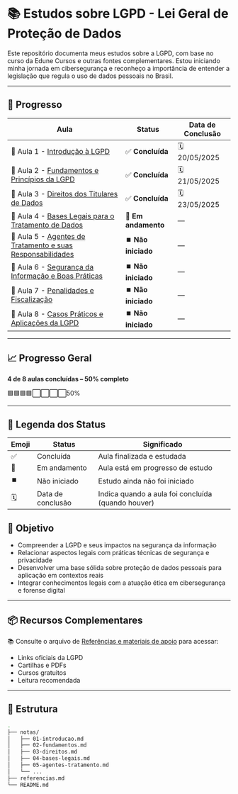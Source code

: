 # 📚 Estudos sobre LGPD - Lei Geral de Proteção de Dados

Este repositório documenta meus estudos sobre a LGPD, com base no curso da Edune Cursos e outras fontes complementares. Estou iniciando minha jornada em cibersegurança e reconheço a importância de entender a legislação que regula o uso de dados pessoais no Brasil.

---

## 📅 Progresso


| Aula | Status | Data de Conclusão |
|------|--------|-------------------|
| 📘 Aula 1 - [Introdução à LGPD](./notas/01-introducao.md) | ✅ **Concluída** | 🗓️ 20/05/2025 |
| 📘 Aula 2 - [Fundamentos e Princípios da LGPD](./notas/02-fundamentos.md)| ✅ **Concluída** | 🗓️ 21/05/2025 |
| 📘 Aula 3 - [Direitos dos Titulares de Dados](./notas/03-direitos.md) | ✅ **Concluída** | 🗓️ 23/05/2025 |
| 📘 Aula 4 - [Bases Legais para o Tratamento de Dados](./notas/04-bases-legais.md) | 🔄 **Em andamento** | — |
| 📘 Aula 5 - [Agentes de Tratamento e suas Responsabilidades](./notas/05-agentes.md) | ⏹️ **Não iniciado** | — |
| 📘 Aula 6 - [Segurança da Informação e Boas Práticas](./notas/06-seguranca.md) | ⏹️ **Não iniciado** | — |
| 📘 Aula 7 - [Penalidades e Fiscalização](./notas/07-penalidades.md) | ⏹️ **Não iniciado** | — |
| 📘 Aula 8 - [Casos Práticos e Aplicações da LGPD](./notas/08-casos-praticos.md) | ⏹️ **Não iniciado** | — |

---

## 📈 Progresso Geral

**4 de 8 aulas concluídas – 50% completo**

🟩🟩🟩🟩⬜⬜⬜⬜50%

---

## 📘 Legenda dos Status

| Emoji | Status          | Significado                                           |
|-------|------------------|-------------------------------------------------------|
| ✅    | Concluída         | Aula finalizada e estudada                           |
| 🔄    | Em andamento      | Aula está em progresso de estudo                     |
| ⏹️    | Não iniciado      | Estudo ainda não foi iniciado                        |
| 🗓️    | Data de conclusão | Indica quando a aula foi concluída (quando houver)  |

## 🧠 Objetivo

- Compreender a LGPD e seus impactos na segurança da informação
- Relacionar aspectos legais com práticas técnicas de segurança e privacidade
- Desenvolver uma base sólida sobre proteção de dados pessoais para aplicação em contextos reais
- Integrar conhecimentos legais com a atuação ética em cibersegurança e forense digital

---

## 📦 Recursos Complementares

📚 Consulte o arquivo de [Referências e materiais de apoio](./referencias.md) para acessar:

- Links oficiais da LGPD  
- Cartilhas e PDFs  
- Cursos gratuitos  
- Leitura recomendada

---

## 📁 Estrutura

```bash
.
├── notas/
│   ├── 01-introducao.md
│   ├── 02-fundamentos.md
│   ├── 03-direitos.md
│   ├── 04-bases-legais.md
│   ├── 05-agentes-tratamento.md
│   └── ...
├── referencias.md
└── README.md
